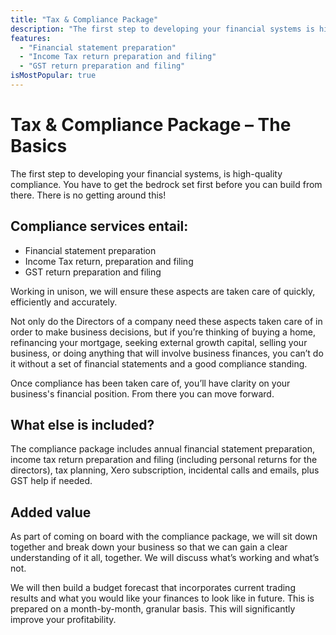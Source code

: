 ```yaml
---
title: "Tax & Compliance Package"
description: "The first step to developing your financial systems is high-quality compliance. You have to get the bedrock set first before you can build from there. There is no getting around this!"
features:
  - "Financial statement preparation"
  - "Income Tax return preparation and filing"
  - "GST return preparation and filing"
isMostPopular: true
---
```


# Tax & Compliance Package – The Basics

The first step to developing your financial systems, is high-quality compliance. You have to get the bedrock set first before you can build from there. There is no getting around this!

## Compliance services entail:

- Financial statement preparation
- Income Tax return, preparation and filing
- GST return preparation and filing

Working in unison, we will ensure these aspects are taken care of quickly, efficiently and accurately.

Not only do the Directors of a company need these aspects taken care of in order to make business decisions, but if you’re thinking of buying a home, refinancing your mortgage, seeking external growth capital, selling your business, or doing anything that will involve business finances, you can’t do it without a set of financial statements and a good compliance standing.

Once compliance has been taken care of, you’ll have clarity on your business's financial position. From there you can move forward.

## What else is included?

The compliance package includes annual financial statement preparation, income tax return preparation and filing (including personal returns for the directors), tax planning, Xero subscription, incidental calls and emails, plus GST help if needed.

## Added value

As part of coming on board with the compliance package, we will sit down together and break down your business so that we can gain a clear understanding of it all, together. We will discuss what’s working and what’s not.

We will then build a budget forecast that incorporates current trading results and what you would like your finances to look like in future. This is prepared on a month-by-month, granular basis. This will significantly improve your profitability.
